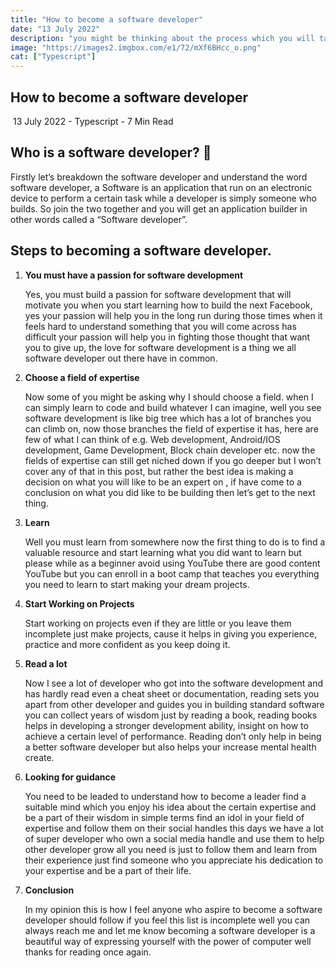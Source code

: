 ```yaml
---
title: "How to become a software developer"
date: "13 July 2022"
description: "you might be thinking about the process which you will take to start your software development career well i have something that just might help you find your stand."
image: "https://images2.imgbox.com/e1/72/mXf6BHcc_o.png"
cat: ["Typescript"]
---
```


<h2 class="blog-title">How to become a software developer</h2>

<div class="blog-image">
  <img src="https://images2.imgbox.com/e1/72/mXf6BHcc_o.png" alt="">
  <text>13 July 2022 - Typescript - 7 Min Read<text>
</div>

<h2 class="blog-title small ">Who is a software developer? 🚀</h2>

<p>
Firstly let’s breakdown the software developer and understand the word software developer, a Software is an application that run on an electronic device to perform a certain task while a developer is simply someone who builds. So join the two together and you will get an application builder in other words called a “Software developer”.
</p>

<h2 class="blog-title small medium">Steps to becoming a software developer.</h2>

<ol>
  <li>
  <p><strong>You must have a passion for software development</strong>

Yes, you must build a passion for software development that will motivate you when you start learning how to build the next Facebook, yes your passion will help you in the long run during those times when it feels hard to understand something that you will come across has difficult your passion will help you in fighting those thought that want you to give up, the love for software development is a thing we all software developer out there have in common.</p >

  </li>
  <li>
  <p><strong>Choose a field of expertise</strong> 
  
  Now some of you might be asking why I should choose a field. when I can simply learn to code and build whatever I can imagine, well you see software development is like big tree which has a lot of branches you can climb on,  now those branches the field of expertise it has, here are few  of what I can think of e.g. Web development, Android/IOS development, Game Development, Block chain developer etc. now the fields of expertise can still get niched down if you go deeper  but I won’t cover any of that in this post, but rather the best idea is making a decision on what you will like to be an expert on , if have come to a conclusion on what you did like to be building then let’s get  to the next thing. </p>

  </li>
  <li>
  <p><strong>Learn</strong> 
  
Well you must learn from somewhere now the first thing to do is to find a valuable resource and start learning what you did want to learn but please while as a beginner avoid using YouTube there are good content YouTube but you can enroll in a boot camp that teaches you everything you need to learn to start making your dream projects.</p>

  </li>
  <li>
  <p><strong>Start Working on Projects  </strong> 
  
Start working on projects even if they are little or you leave them incomplete just make projects, cause it helps in giving you experience, practice and more confident as you keep doing it.</p>

  </li>
  <li>
  <p><strong>Read a lot</strong>

Now I see a lot of developer who got into the software development and has hardly read even a cheat sheet or documentation, reading sets you apart from other developer and guides you in building standard software you can collect years of wisdom just by reading a book, reading books helps in developing a stronger development ability, insight on how to achieve a certain level of performance. Reading don’t only help in being a better software developer but also helps your increase mental health create.

</p>

  </li>
  <li>
  <p><strong>Looking for guidance</strong>

You need to be leaded to understand how to become a leader find a suitable mind which you enjoy his idea about the certain expertise and be a part of their wisdom in simple terms find an idol in your field of expertise and follow them on their social handles this days we have a lot of super developer who own a social media handle and use them to help other developer grow all you need is just to follow them and learn from their experience just find someone who you appreciate his dedication to your expertise and be a part of their life.

</p>

  </li>
  <li>
  <p><strong>Conclusion</strong>

In my opinion this is how I feel anyone who aspire to become a software developer should follow if you feel this list is incomplete well you can always reach me and let me know becoming a software developer is a beautiful way of expressing yourself with the power of computer well thanks for reading once again.

</p>

  </li>

<ol>
